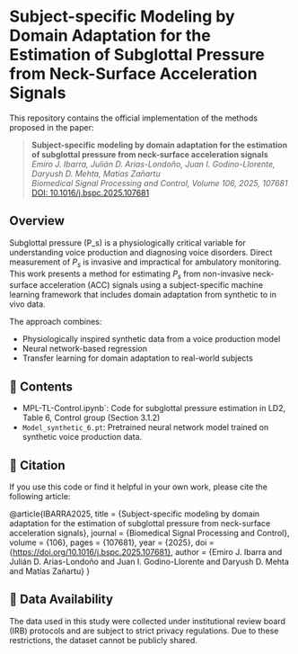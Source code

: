 # Subject-specific Modeling by Domain Adaptation for the Estimation of Subglottal Pressure from Neck-Surface Acceleration Signals

This repository contains the official implementation of the methods proposed in the paper:

> **Subject-specific modeling by domain adaptation for the estimation of subglottal pressure from neck-surface acceleration signals**  
> *Emiro J. Ibarra, Julián D. Arias-Londoño, Juan I. Godino-Llorente, Daryush D. Mehta, Matías Zañartu*  
> _Biomedical Signal Processing and Control, Volume 106, 2025, 107681_  
> [DOI: 10.1016/j.bspc.2025.107681](https://doi.org/10.1016/j.bspc.2025.107681)


## Overview

Subglottal pressure \(P_s\) is a physiologically critical variable for understanding voice production and diagnosing voice disorders. Direct measurement of $P_s$ is invasive and impractical for ambulatory monitoring. This work presents a method for estimating $P_s$ from non-invasive neck-surface acceleration (ACC) signals using a subject-specific machine learning framework that includes domain adaptation from synthetic to in vivo data.

The approach combines:
- Physiologically inspired synthetic data from a voice production model
- Neural network-based regression
- Transfer learning for domain adaptation to real-world subjects

## 📁 Contents

- MPL-TL-Control.ipynb`: Code for subglottal pressure estimation in LD2, Table 6, Control group (Section 3.1.2)
- `Model_synthetic_6.pt`: Pretrained neural network model trained on synthetic voice production data.

## 📄 Citation
If you use this code or find it helpful in your own work, please cite the following article:

@article{IBARRA2025,
  title = {Subject-specific modeling by domain adaptation for the estimation of subglottal pressure from neck-surface acceleration signals},
  journal = {Biomedical Signal Processing and Control},
  volume = {106},
  pages = {107681},
  year = {2025},
  doi = {https://doi.org/10.1016/j.bspc.2025.107681},
  author = {Emiro J. Ibarra and Julián D. Arias-Londoño and Juan I. Godino-Llorente and Daryush D. Mehta and Matías Zañartu}
}

## 📁 Data Availability

The data used in this study were collected under institutional review board (IRB) protocols and are subject to strict privacy regulations. Due to these restrictions, the dataset cannot be publicly shared.


